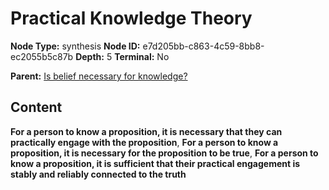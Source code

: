 # Practical Knowledge Theory

**Node Type:** synthesis
**Node ID:** e7d205bb-c863-4c59-8bb8-ec2055b5c87b
**Depth:** 5
**Terminal:** No

**Parent:** [Is belief necessary for knowledge?](is-belief-necessary-for-knowledge-antithesis-2f3ee4f9-c68a-41dc-8daa-3a8c2f2f0b23.md)

## Content

**For a person to know a proposition, it is necessary that they can practically engage with the proposition**, **For a person to know a proposition, it is necessary for the proposition to be true**, **For a person to know a proposition, it is sufficient that their practical engagement is stably and reliably connected to the truth**
